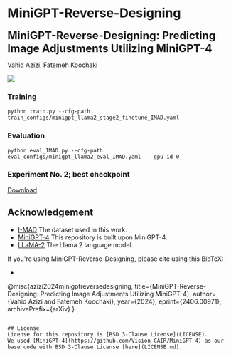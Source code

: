 # MiniGPT-Reverse-Designing

<font size='5'>**MiniGPT-Reverse-Designing: Predicting Image Adjustments Utilizing MiniGPT-4**</font>

Vahid Azizi, Fatemeh Koochaki

<a href='https://arxiv.org/abs/2406.00971'><img src='https://img.shields.io/badge/Paper-Arxiv-red'></a>


### Training
```
python train.py --cfg-path train_configs/minigpt_llama2_stage2_finetune_IMAD.yaml
```

### Evaluation
```
python eval_IMAD.py --cfg-path eval_configs/minigpt_llama2_eval_IMAD.yaml  --gpu-id 0
```

### Experiment No. 2; best checkpoint
[Download](https://drive.google.com/file/d/1P-JrX5_iBvTJH7a933H9_T5_Q7mbAFta/view?usp=sharing)

## Acknowledgement
+ [I-MAD](https://gamma.umd.edu/researchdirections/affectivecomputing/tame_rd/) The dataset used in this work.
+ [MiniGPT-4](https://github.com/Vision-CAIR/MiniGPT-4) This repository is built upon MiniGPT-4.
+ [LLaMA-2](https://huggingface.co/meta-llama/Llama-2-7b-chat-hf) The Llama 2 language model.

If you're using MiniGPT-Reverse-Designing, please cite using this BibTeX:
+ ```bibtex
@misc{azizi2024minigptreversedesigning,
      title={MiniGPT-Reverse-Designing: Predicting Image Adjustments Utilizing MiniGPT-4}, 
      author={Vahid Azizi and Fatemeh Koochaki},
      year={2024},
      eprint={2406.00971},
      archivePrefix={arXiv}
    }
```

## License
License for this repository is [BSD 3-Clause License](LICENSE).
We used [MiniGPT-4](https://github.com/Vision-CAIR/MiniGPT-4) as our base code with BSD 3-Clause License [here](LICENSE.md).
